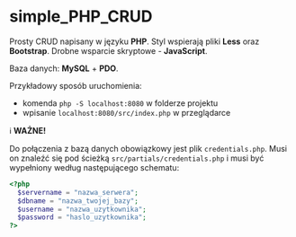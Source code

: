 # simple_PHP_CRUD

Prosty CRUD napisany w języku **PHP**.
Styl wspierają pliki **Less** oraz **Bootstrap**.
Drobne wsparcie skryptowe - **JavaScript**.

Baza danych: **MySQL** + **PDO**.

Przykładowy sposób uruchomienia:
* komenda `php -S localhost:8080` w folderze projektu
* wpisanie `localhost:8080/src/index.php` w przeglądarce

:information_source: **WAŻNE!**

Do połączenia z bazą danych obowiązkowy jest plik `credentials.php`.
Musi on znaleźć się pod ścieżką `src/partials/credentials.php` i musi
być wypełniony według następującego schematu:

```php
<?php
  $servername = "nazwa_serwera";
  $dbname = "nazwa_twojej_bazy";
  $username = "nazwa_uzytkownika";
  $password = "haslo_uzytkownika";
?>
```
